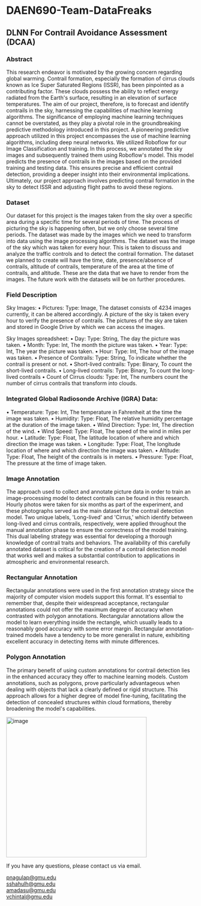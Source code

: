 # DAEN690-Team-DataFreaks

## DLNN For Contrail Avoidance Assessment (DCAA)

### Abstract

This research endeavor is motivated by the growing concern regarding global warming. Contrail formation, especially the formation of cirrus clouds known as Ice Super Saturated Regions (ISSR), has been pinpointed as a contributing factor. These clouds possess the ability to reflect energy radiated from the Earth's surface, resulting in an elevation of surface temperatures. The aim of our project, therefore, is to forecast and identify contrails in the sky, harnessing the capabilities of machine learning algorithms. The significance of employing machine learning techniques cannot be overstated, as they play a pivotal role in the groundbreaking predictive methodology introduced in this project. A pioneering predictive approach utilized in this project encompasses the use of machine learning algorithms, including deep neural networks. We utilized Roboflow for our Image Classification and training. In this process, we annotated the sky images and subsequently trained them using Roboflow's model. This model predicts the presence of contrails in the images based on the provided training and testing data. This ensures precise and efficient contrail detection, providing a deeper insight into their environmental implications. Ultimately, our project approach involves predicting contrail formation in the sky to detect ISSR and adjusting flight paths to avoid these regions.

### Dataset

Our dataset for this project is the images taken from the sky over a specific area during a specific time for several periods of time. The process of picturing the sky is happening often, but we only choose several time periods. The dataset was made by the images which we need to transform into data using the image processing algorithms. The dataset was the image of the sky which was taken for every hour. This is taken to discuss and analyze the traffic controls and to detect the contrail formation. The dataset we planned to create will have the time, date, presence/absence of contrails, altitude of contrails, temperature of the area at the time of contrails, and altitude. These are the data that we have to render from the images.
The future work with the datasets will be on further procedures.

### Field Description

Sky Images:
•	Pictures:
Type: Image, The dataset consists of 4234 images currently, it can be altered accordingly. A picture of the sky is taken every hour to verify the presence of contrails. The pictures of the sky are taken and stored in Google Drive by which we can access the images.

Sky Images spreadsheet:
•	Day:
Type: String, The day the picture was taken.
•	Month:
Type: Int, The month the picture was taken.
•	Year:
Type: Int, The year the picture was taken.
•	Hour:
Type: Int, The hour of the image was taken.
•	Presence of Contrails:
Type: String, To indicate whether the contrail is present or not.
•	Short-lived contrails:
Type: Binary, To count the short-lived contrails.
•	Long-lived contrails:
Type: Binary, To count the long-lived contrails
•	Count of Cirrus clouds:
Type: Int, The numbers count the number of cirrus contrails that transform into clouds.

### Integrated Global Radiosonde Archive (IGRA) Data:
•	Temperature:
Type: Int, The temperature in Fahrenheit at the time the image was taken.
•	Humidity:
Type: Float, The relative humidity percentage at the duration of the image taken. 
•	Wind Direction:
Type: Int, The direction of the wind.
•	Wind Speed:
Type: Float, The speed of the wind in miles per hour.
•	Latitude:
Type: Float, The latitude location of where and which direction the image was taken.
•	Longitude:
Type: Float, The longitude location of where and which direction the image was taken.
•	Altitude:
Type: Float, The height of the contrails is in meters.
•	Pressure:
Type: Float, The pressure at the time of image taken.

### Image Annotation


The approach used to collect and annotate picture data in order to train an image-processing model to detect contrails can be found in this research. Hourly photos were taken for six months as part of the experiment, and these photographs served as the main dataset for the contrail detection model. Two unique labels, 'Long-lived' and 'Cirrus,' which identify between long-lived and cirrus contrails, respectively, were applied throughout the manual annotation phase to ensure the correctness of the model training. This dual labeling strategy was essential for developing a thorough knowledge of contrail traits and behaviors. The availability of this carefully annotated dataset is critical for the creation of a contrail detection model that works well and makes a substantial contribution to applications in atmospheric and environmental research. 

### Rectangular Annotation

Rectangular annotations were used in the first annotation strategy since the majority of computer vision models support this format. It's essential to remember that, despite their widespread acceptance, rectangular annotations could not offer the maximum degree of accuracy when contrasted with polygon annotations. Rectangular annotations allow the model to learn everything inside the rectangle, which usually leads to a reasonably good accuracy with some error margin. Rectangular annotation-trained models have a tendency to be more generalist in nature, exhibiting excellent accuracy in detecting items with minute differences.

### Polygon Annotation


 
The primary benefit of using custom annotations for contrail detection lies in the enhanced accuracy they offer to machine learning models. Custom annotations, such as polygons, prove particularly advantageous when dealing with objects that lack a clearly defined or rigid structure. This approach allows for a higher degree of model fine-tuning, facilitating the detection of concealed structures within cloud formations, thereby broadening the model's capabilities.

<img width="374" alt="image" src="https://github.com/PoojithaNagulapati/DAEN690-Team-DataFreaks/assets/144862312/67c08cc3-8019-4528-a59c-42a683d5dd15">


If you have any questions, please contact us via email.

pnagulap@gmu.edu <br>
sshahulh@gmu.edu <br>
amadasu@gmu.edu <br>
vchintal@gmu.edu <br>


